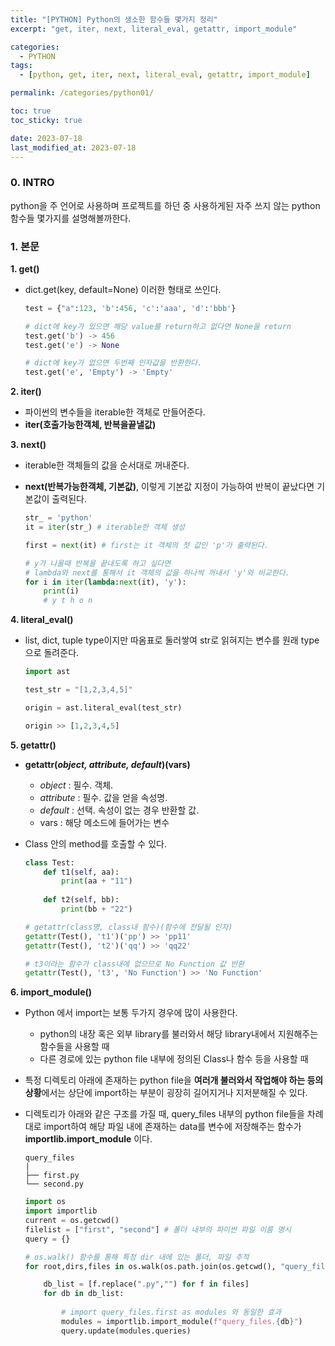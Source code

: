 ```yaml
---
title: "[PYTHON] Python의 생소한 함수들 몇가지 정리"
excerpt: "get, iter, next, literal_eval, getattr, import_module"

categories:
  - PYTHON
tags:
  - [python, get, iter, next, literal_eval, getattr, import_module]

permalink: /categories/python01/

toc: true
toc_sticky: true

date: 2023-07-18
last_modified_at: 2023-07-18
---
```


### 0. INTRO
python을 주 언어로 사용하며 프로젝트를 하던 중 사용하게된 자주 쓰지 않는 python 함수들 몇가지를 설명해볼까한다.
  
### 1. 본문
**1. get()**
   - dict.get(key, default=None) 이러한 형태로 쓰인다.

        ```python
        test = {"a":123, 'b':456, 'c':'aaa', 'd':'bbb'}

        # dict에 key가 있으면 해당 value를 return하고 없다면 None을 return
        test.get('b') -> 456
        test.get('e') -> None

        # dict에 key가 없으면 두번째 인자값을 반환한다.
        test.get('e', 'Empty') -> 'Empty'
        ```

**2. iter()**
   - 파이썬의 변수들을 iterable한 객체로 만들어준다.
   - **iter(호출가능한객체, 반복을끝낼값)**

**3. next()**
   - iterable한 객체들의 값을 순서대로 꺼내준다.
   - **next(반복가능한객체, 기본값)**, 이렇게 기본값 지정이 가능하여 반복이 끝났다면 기본값이 출력된다.
  
        ```python
        str_ = 'python'
        it = iter(str_) # iterable한 객체 생성

        first = next(it) # first는 it 객체의 첫 값인 'p'가 출력된다.

        # y가 나올때 반복을 끝내도록 하고 싶다면
        # lambda와 next를 통해서 it 객체의 값을 하나씩 꺼내서 'y'와 비교한다.
        for i in iter(lambda:next(it), 'y'):
            print(i)
            # y t h o n
        ```

**4. literal_eval()**
   - list, dict, tuple type이지만 따옴표로 둘러쌓여 str로 읽혀지는 변수를 원래 type으로 돌려준다.
  
        ```python
        import ast

        test_str = "[1,2,3,4,5]"

        origin = ast.literal_eval(test_str)

        origin >> [1,2,3,4,5]
        ```

**5. getattr()**
   - **getattr(*object, attribute, default*)(vars)**
     - *object* : 필수. 객체.
     - *attribute* : 필수. 값을 얻을 속성명.
     - *default* : 선택. 속성이 없는 경우 반환할 값.
     - vars : 해당 메소드에 들어가는 변수

   - Class 안의 method를 호출할 수 있다.
  
        ```python
        class Test:
            def t1(self, aa):
                print(aa + "11")
            
            def t2(self, bb):
                print(bb + "22")

        # getattr(class명, class내 함수)(함수에 전달될 인자)
        getattr(Test(), 't1')('pp') >> 'pp11'
        getattr(Test(), 't2')('qq') >> 'qq22'

        # t3이라는 함수가 class내에 없으므로 No Function 값 반환
        getattr(Test(), 't3', 'No Function') >> 'No Function'
        ```

**6. import_module()**
   - Python 에서 import는 보통 두가지 경우에 많이 사용한다. 
     - python의 내장 혹은 외부 library를 불러와서 해당 library내에서 지원해주는 함수들을 사용할 때
     - 다른 경로에 있는 python file 내부에 정의된 Class나 함수 등을 사용할 때
   - 특정 디렉토리 아래에 존재하는 python file을 **여러개 불러와서 작업해야 하는 등의 상황**에서는 상단에 import하는 부분이 굉장히 길어지거나 지저분해질 수 있다.
   - 디렉토리가 아래와 같은 구조를 가질 때, query_files 내부의 python file들을 차례대로 import하여 해당 파일 내에 존재하는 data를 변수에 저장해주는 함수가 **importlib.import_module** 이다.

        ```
        query_files
        |
        ├── first.py
        └── second.py
        ```

        ```python
        import os
        import importlib
        current = os.getcwd()
        filelist = ["first", "second"] # 폴더 내부의 파이썬 파일 이름 명시
        query = {}

        # os.walk() 함수를 통해 특정 dir 내에 있는 폴더, 파일 추적
        for root,dirs,files in os.walk(os.path.join(os.getcwd(), "query_files")):

            db_list = [f.replace(".py","") for f in files]
            for db in db_list:
                
                # import query_files.first as modules 와 동일한 효과
                modules = importlib.import_module(f"query_files.{db}")
                query.update(modules.queries)
        ```
